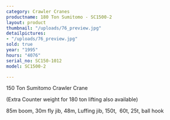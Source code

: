 ```yaml
---
category: Crawler Cranes
productname: 180 Ton Sumitomo - SC1500-2
layout: product
thumbnail: "/uploads/76_preview.jpg"
detailpictures:
- "/uploads/76_preview.jpg"
sold: true
year: "1995"
hours: "4076"
serial_no: SC150-1012
model: SC1500-2

---
```

150 Ton Sumitomo Crawler Crane

(Extra Counter weight for 180 ton lifting also available)

85m boom, 30m fly jib, 48m, Luffing jib, 150t,  60t, 25t, ball hook